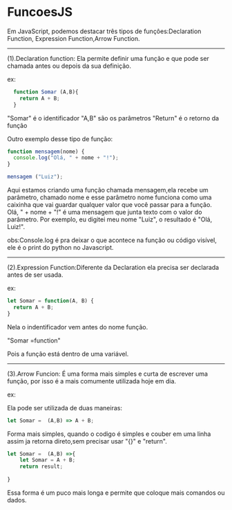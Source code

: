 # FuncoesJS
Em JavaScript, podemos destacar três tipos de funçôes:Declaration Function, Expression Function,Arrow Function.

----------------------------------------------
(1).Declaration function: Ela permite definir uma função e que pode ser chamada antes ou depois da sua definição.


  ex: 
```js
  function Somar (A,B){
    return A + B;
  }

```
"Somar" é o identificador 
"A,B" são os parâmetros
"Return" é o retorno da função

Outro exemplo desse tipo de função:
```js
function mensagem(nome) {
  console.log("Olá, " + nome + "!");
}

mensagem ("Luiz");
```

Aqui estamos criando uma função chamada mensagem,ela recebe um parâmetro, chamado nome e esse parâmetro nome funciona como uma caixinha que vai guardar qualquer valor que você passar para a função.
Olá, " + nome + "!" é uma mensagem que junta texto com o valor do parâmetro.
Por exemplo, eu digitei meu nome "Luiz", o resultado é "Olá, Luiz!".

obs:Console.log é pra deixar o que acontece na função ou código visível, ele é o print do python no Javascript.

----------------------------------------------
(2).Expression Function:Diferente da Declaration ela precisa ser declarada antes de ser usada.

  ex: 
```js
let Somar = function(A, B) {
  return A + B;
}
```                  
Nela o indentificador vem antes do nome função.

"Somar =function"

Pois a função está dentro de uma variável.

----------------------------------------------
(3).Arrow Funcion: É uma forma mais simples e curta de escrever uma função, por isso é a mais comumente utilizada hoje em dia.

  ex: 

Ela pode ser utilizada de duas maneiras:

```js
let Somar =  (A,B) => A + B;
```
Forma mais simples, quando o codigo é simples e couber em uma linha assim ja retorna direto,sem precisar usar "{}" e "return".
```js
let Somar =  (A,B) =>{
    let Somar = A + B;
    return result;
    
}
```
Essa forma é um puco mais longa e permite que coloque mais comandos ou dados.

